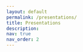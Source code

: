 ```yaml
---
layout: default
permalink: /presentations/
title: Presentations
description:
nav: true
nav_order: 2
---
```


 <script src="https://bibbase.org/show?bib=https%3A%2F%2Fapi.zotero.org%2Fusers%2F386737%2Fcollections%2F992P57VX%2Fitems%3Fkey%3DTHpZQBGPI9JXMyHBKUSHsMyh%26format%3Dbibtex%26limit%3D100&jsonp=1&theme=divider&nocache=1&authorFirst=1"></script>
